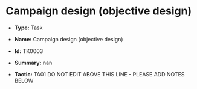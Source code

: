 # Campaign design (objective design)

* **Type:** Task

* **Name:** Campaign design (objective design)

* **Id:** TK0003

* **Summary:** nan

* **Tactic:** TA01
DO NOT EDIT ABOVE THIS LINE - PLEASE ADD NOTES BELOW